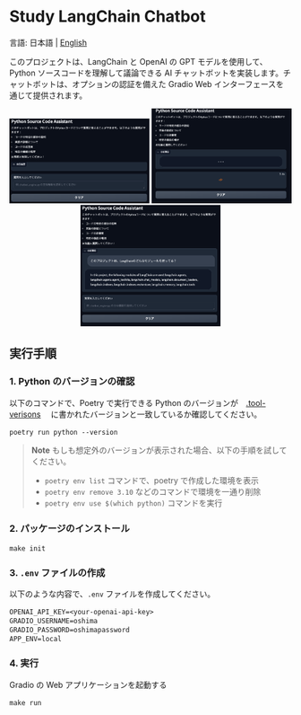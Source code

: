 # Study LangChain Chatbot

言語: 日本語 | [English](/docs/en/GET_STARTED.md)

このプロジェクトは、LangChain と OpenAI の GPT モデルを使用して、Python ソースコードを理解して議論できる AI チャットボットを実装します。チャットボットは、オプションの認証を備えた Gradio Web インターフェースを通じて提供されます。

<p align="center">
  <img src="/docs/images/image1.png" width="250" />
  <img src="/docs/images/image2.png" width="250" /> 
  <img src="/docs/images/image3.png" width="250" />
</p>

## 実行手順

### 1. Python のバージョンの確認

以下のコマンドで、Poetry で実行できる Python のバージョンが　[.tool-verisons](.tool-versions) 　に書かれたバージョンと一致しているか確認してください。

```console
poetry run python --version
```

> **Note**
> もしも想定外のバージョンが表示された場合、以下の手順を試してください。
>
> - `poetry env list` コマンドで、poetry で作成した環境を表示
> - `poetry env remove 3.10` などのコマンドで環境を一通り削除
> - `poetry env use $(which python)` コマンドを実行

### 2. パッケージのインストール

```console
make init
```

### 3. `.env` ファイルの作成

以下のような内容で、`.env` ファイルを作成してください。

```
OPENAI_API_KEY=<your-openai-api-key>
GRADIO_USERNAME=oshima
GRADIO_PASSWORD=oshimapassword
APP_ENV=local
```

### 4. 実行

Gradio の Web アプリケーションを起動する

```console
make run
```
